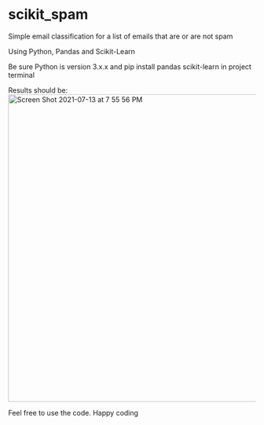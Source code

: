 # scikit_spam

Simple email classification for a list of emails that are or are not spam

Using Python, Pandas and Scikit-Learn

Be sure Python is version 3.x.x and pip install pandas scikit-learn in project terminal

Results should be:
<br>
<img width="626" alt="Screen Shot 2021-07-13 at 7 55 56 PM" src="https://user-images.githubusercontent.com/87344294/125543965-c6fed3af-3e1f-4f60-af1f-ef09e388cd15.png">

Feel free to use the code. Happy coding
